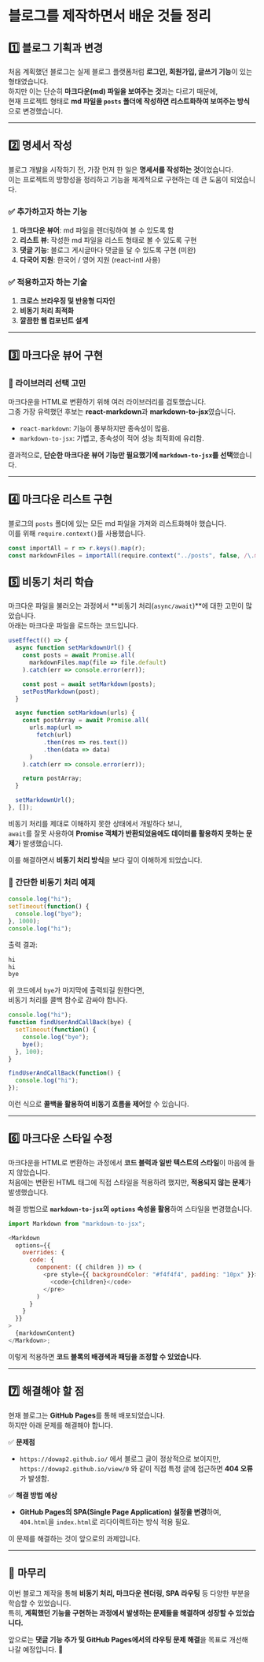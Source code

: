 # 블로그를 제작하면서 배운 것들 정리

## 1️⃣ 블로그 기획과 변경

처음 계획했던 블로그는 실제 블로그 플랫폼처럼 **로그인, 회원가입, 글쓰기 기능**이 있는 형태였습니다.  
하지만 이는 단순히 **마크다운(md) 파일을 보여주는 것**과는 다르기 때문에,  
현재 프로젝트 형태로 **md 파일을 `posts` 폴더에 작성하면 리스트화하여 보여주는 방식**으로 변경했습니다.

---

## 2️⃣ 명세서 작성

블로그 개발을 시작하기 전, 가장 먼저 한 일은 **명세서를 작성하는 것**이었습니다.  
이는 프로젝트의 방향성을 정리하고 기능을 체계적으로 구현하는 데 큰 도움이 되었습니다.

### ✅ 추가하고자 하는 기능

1. **마크다운 뷰어**: md 파일을 렌더링하여 볼 수 있도록 함
2. **리스트 뷰**: 작성한 md 파일을 리스트 형태로 볼 수 있도록 구현
3. **댓글 기능**: 블로그 게시글마다 댓글을 달 수 있도록 구현 (미완)
4. **다국어 지원**: 한국어 / 영어 지원 (react-intl 사용)

### ✅ 적용하고자 하는 기술

1. **크로스 브라우징 및 반응형 디자인**
2. **비동기 처리 최적화**
3. **깔끔한 웹 컴포넌트 설계**

---

## 3️⃣ 마크다운 뷰어 구현

### 🔹 라이브러리 선택 고민

마크다운을 HTML로 변환하기 위해 여러 라이브러리를 검토했습니다.  
그중 가장 유력했던 후보는 **react-markdown**과 **markdown-to-jsx**였습니다.

- `react-markdown`: 기능이 풍부하지만 종속성이 많음.
- `markdown-to-jsx`: 가볍고, 종속성이 적어 성능 최적화에 유리함.

결과적으로, **단순한 마크다운 뷰어 기능만 필요했기에 `markdown-to-jsx`를 선택**했습니다.

---

## 4️⃣ 마크다운 리스트 구현

블로그의 `posts` 폴더에 있는 모든 md 파일을 가져와 리스트화해야 했습니다.  
이를 위해 `require.context()`를 사용했습니다.

```js
const importAll = r => r.keys().map(r);
const markdownFiles = importAll(require.context("../posts", false, /\.md$/));
```

## 5️⃣ 비동기 처리 학습

마크다운 파일을 불러오는 과정에서 **비동기 처리(`async/await`)**에 대한 고민이 많았습니다.  
아래는 마크다운 파일을 로드하는 코드입니다.

```js
useEffect(() => {
  async function setMarkdownUrl() {
    const posts = await Promise.all(
      markdownFiles.map(file => file.default)
    ).catch(err => console.error(err));

    const post = await setMarkdown(posts);
    setPostMarkdown(post);
  }

  async function setMarkdown(urls) {
    const postArray = await Promise.all(
      urls.map(url =>
        fetch(url)
          .then(res => res.text())
          .then(data => data)
      )
    ).catch(err => console.error(err));

    return postArray;
  }

  setMarkdownUrl();
}, []);
```

비동기 처리를 제대로 이해하지 못한 상태에서 개발하다 보니,  
`await`를 잘못 사용하여 **Promise 객체가 반환되었음에도 데이터를 활용하지 못하는 문제**가 발생했습니다.

이를 해결하면서 **비동기 처리 방식**을 보다 깊이 이해하게 되었습니다.

### 🔹 간단한 비동기 처리 예제

```js
console.log("hi");
setTimeout(function() {
  console.log("bye");
}, 1000);
console.log("hi");
```

출력 결과:

```bash
hi
hi
bye
```

위 코드에서 `bye`가 마지막에 출력되길 원한다면,  
비동기 처리를 콜백 함수로 감싸야 합니다.

```js
console.log("hi");
function findUserAndCallBack(bye) {
  setTimeout(function() {
    console.log("bye");
    bye();
  }, 100);
}

findUserAndCallBack(function() {
  console.log("hi");
});
```

이런 식으로 **콜백을 활용하여 비동기 흐름을 제어**할 수 있습니다.

---

## 6️⃣ 마크다운 스타일 수정

마크다운을 HTML로 변환하는 과정에서 **코드 블럭과 일반 텍스트의 스타일**이 마음에 들지 않았습니다.  
처음에는 변환된 HTML 태그에 직접 스타일을 적용하려 했지만, **적용되지 않는 문제**가 발생했습니다.

해결 방법으로 **`markdown-to-jsx`의 `options` 속성을 활용**하여 스타일을 변경했습니다.

```js
import Markdown from "markdown-to-jsx";

<Markdown
  options={{
    overrides: {
      code: {
        component: ({ children }) => (
          <pre style={{ backgroundColor: "#f4f4f4", padding: "10px" }}>
            <code>{children}</code>
          </pre>
        )
      }
    }
  }}
>
  {markdownContent}
</Markdown>;
```

이렇게 적용하면 **코드 블록의 배경색과 패딩을 조정할 수 있었습니다.**

---

## 7️⃣ 해결해야 할 점

현재 블로그는 **GitHub Pages**를 통해 배포되었습니다.  
하지만 아래 문제를 해결해야 합니다.

✅ **문제점**

- `https://dowap2.github.io/` 에서 블로그 글이 정상적으로 보이지만,  
  `https://dowap2.github.io/view/0` 와 같이 직접 특정 글에 접근하면 **404 오류**가 발생함.

✅ **해결 방법 예상**

- **GitHub Pages의 SPA(Single Page Application) 설정을 변경**하여,  
  `404.html`을 `index.html`로 리다이렉트하는 방식 적용 필요.

이 문제를 해결하는 것이 앞으로의 과제입니다.

---

## 🎯 마무리

이번 블로그 제작을 통해 **비동기 처리, 마크다운 렌더링, SPA 라우팅** 등 다양한 부분을 학습할 수 있었습니다.  
특히, **계획했던 기능을 구현하는 과정에서 발생하는 문제들을 해결하며 성장할 수 있었습니다.**

앞으로는 **댓글 기능 추가 및 GitHub Pages에서의 라우팅 문제 해결**을 목표로 개선해 나갈 예정입니다. 🚀
